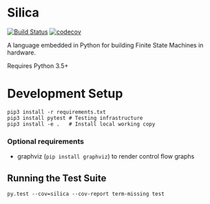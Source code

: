 # Silica
[![Build Status](https://travis-ci.org/leonardt/silica.svg?branch=master)](https://travis-ci.org/leonardt/silica)
[![codecov](https://codecov.io/gh/leonardt/silica/branch/master/graph/badge.svg)](https://codecov.io/gh/leonardt/silica)

A language embedded in Python for building Finite State Machines in hardware.

Requires Python 3.5+

# Development Setup
```shell
pip3 install -r requirements.txt
pip3 install pytest # Testing infrastructure
pip3 install -e .   # Install local working copy
```

###  Optional requirements
* graphviz (`pip install graphviz`) to render control flow graphs

## Running the Test Suite
```shell
py.test --cov=silica --cov-report term-missing test
```
